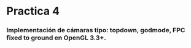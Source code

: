 # Practica 4	
### Implementación de cámaras tipo: topdown, godmode, FPC fixed to ground en OpenGL 3.3+.